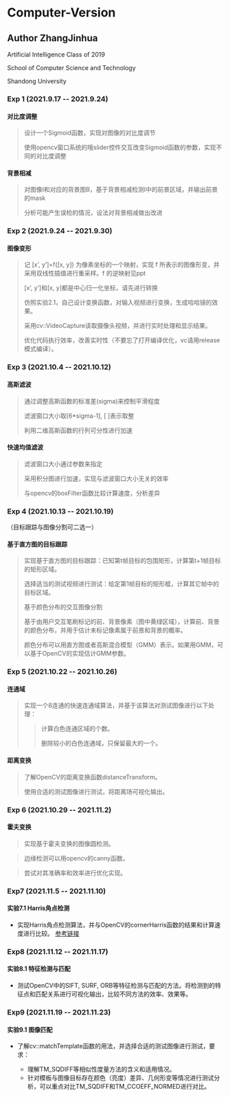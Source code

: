 # Computer-Version
## Author ZhangJinhua
Artificial Intelligence Class of 2019

School of Computer Science and Technology

Shandong University

### Exp 1 (2021.9.17 -- 2021.9.24)
#### 对比度调整

>设计一个Sigmoid函数，实现对图像的对比度调节
>
>使用opencv窗口系统的哦slider控件交互改变Sigmoid函数的参数，实现不同的对比度调整

#### 背景相减

>对图像I和对应的背景图B，基于背景相减检测I中的前景区域，并输出前景的mask
>
>分析可能产生误检的情况，设法对背景相减做出改进

### Exp 2 (2021.9.24 -- 2021.9.30)
#### 图像变形
>记 [x’, y’]=f([x, y]) 为像素坐标的一个映射，实现 f 所表示的图像形变，并采用双线性插值进行重采样。f 的逆映射见ppt
>
>[x’, y’]和[x, y]都是中心归一化坐标，请先进行转换
>
>仿照实验2.1，自己设计变换函数，对输入视频进行变换，生成哈哈镜的效果。
>
>采用cv::VideoCapture读取摄像头视频，并进行实时处理和显示结果。
>
>优化代码执行效率，改善实时性（不要忘了打开编译优化，vc请用release模式编译）。
### Exp 3 (2021.10.4 -- 2021.10.12)
#### 高斯滤波
>通过调整高斯函数的标准差(sigma)来控制平滑程度
>
>滤波窗口大小取[6*sigma-1], [ ]表示取整
>
>利用二维高斯函数的行列可分性进行加速

#### 快速均值滤波
> 滤波窗口大小通过参数来指定
> 
>采用积分图进行加速，实现与滤波窗口大小无关的效率
>
>与opencv的boxFilter函数比较计算速度，分析差异
### Exp 4 (2021.10.13 -- 2021.10.19)
（目标跟踪与图像分割可二选一）

#### 基于直方图的目标跟踪
>实现基于直方图的目标跟踪：已知第t帧目标的包围矩形，计算第t+1帧目标的矩形区域。
>
>选择适当的测试视频进行测试：给定第1帧目标的矩形框，计算其它帧中的目标区域。
>
>基于颜色分布的交互图像分割
>
>基于由用户交互笔刷标记的前、背景像素（图中黄绿区域），计算前、背景的颜色分布，并用于估计未标记像素属于前景和背景的概率。
>
>颜色分布可以用直方图或者高斯混合模型（GMM）表示。如果用GMM，可以基于OpenCV的实现估计GMM参数。
### Exp 5 (2021.10.22 -- 2021.10.26)
#### 连通域
>实现一个8连通的快速连通域算法，并基于该算法对测试图像进行以下处理：
>>计算白色连通区域的个数。
>>
>>删除较小的白色连通域，只保留最大的一个。
#### 距离变换
>了解OpenCV的距离变换函数distanceTransform。
>
>使用合适的测试图像进行测试，将距离场可视化输出。
### Exp 6 (2021.10.29 -- 2021.11.2)
#### 霍夫变换
>实现基于霍夫变换的图像圆检测。

>边缘检测可以用opencv的canny函数。

>尝试对其准确率和效率进行优化实现。

### Exp7 (2021.11.5 -- 2021.11.10)
#### 实验7.1  Harris角点检测
- 实现Harris角点检测算法，并与OpenCV的cornerHarris函数的结果和计算速度进行比较。
[参考链接](https://zhuanlan.zhihu.com/p/83064609)

### Exp8 (2021.11.12 -- 2021.11.17)
#### 实验8.1  特征检测与匹配
- 测试OpenCV中的SIFT, SURF, ORB等特征检测与匹配的方法。将检测到的特征点和匹配关系进行可视化输出，比较不同方法的效率、效果等。

### Exp9 (2021.11.19 -- 2021.11.23)
#### 实验9.1  图像匹配
- 了解cv::matchTemplate函数的用法，并选择合适的测试图像进行测试，要求：

  - 理解TM_SQDIFF等相似性度量方法的含义和适用情况。
  - 针对模板与图像目标存在颜色（亮度）差异、几何形变等情况进行测试分析，可以重点对比TM_SQDIFF和TM_CCOEFF_NORMED进行对比。
